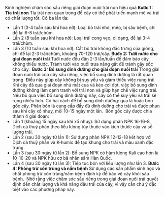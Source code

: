 Kinh nghiệm chăm sóc sầu riêng giai đoạn nuôi trái non hiệu quả
**Bước 1: Tỉa trái non**
Tỉa trái non quan trọng để cây có thể phát triển mạnh mẽ và trái có chất lượng tốt. Có ba lần tỉa: 
* Lần 1 (3-4 tuần sau khi hoa nở): Loại bỏ trái nhỏ, méo, bị sâu bệnh, chỉ để lại 6-8 trái/chùm.
* Lần 2 (8 tuần sau khi hoa nở): Loại trái cong vẹo, dị dạng, để lại 3-4 trái/chùm.
* Lần 3 (10 tuần sau khi hoa nở): Cắt bỏ trái không đặc trưng của giống, chỉ để lại 2-3 trái/chùm, khoảng 70-120 trái/cây.
**Bước 2: Tưới nước cho giai đoạn nuôi trái**
Tưới nước đều đặn 2-3 lần/tuần để đảm bảo cây không thiếu nước. Tránh tưới vào buổi trưa nắng gắt để tránh gây sốc cho cây. 
**Bước 3: Bổ sung dinh dưỡng cho giai đoạn nuôi trái**
Trong giai đoạn nuôi trái của cây sầu riêng, việc bổ sung dinh dưỡng là rất quan trọng. Điều này giúp cây không bị suy yếu và giảm thiểu việc rụng trái. Khi cây đã qua giai đoạn nhú mắt cua và kéo cơi đọt, việc bổ sung dinh dưỡng không làm cạnh tranh với trái non và giúp hạn chế việc rụng trái. Nếu bỏ qua việc bổ sung dinh dưỡng này, cây có thể suy yếu và trái sẽ rụng nhiều hơn. Có hai cách để bổ sung dinh dưỡng: qua lá hoặc bón gốc cây. Phân bón lá cung cấp đầy đủ dinh dưỡng cho trái và được phun sau khi cây xổ nhuỵ, mỗi 10-15 ngày một lần. 
Bón gốc cây được chia thành 4 giai đoạn: 
* Lần 1 (khoảng 15 ngày sau khi xổ nhuỵ): Sử dụng phân NPK 16-16-8, Dịch cá thuỷ phân theo liều lượng tùy thuộc vào kích thước cây và số lượng trái.
* Lần 2 (sau 30 ngày từ lần 1): Sử dụng phân NPK 12-12-18 kết hợp với Dịch cá thuỷ phân và K-humic để tạo khung cho trái và màu xanh đặc trưng.
* Lần 3 (sau 30 ngày từ lần 2): Bổ sung NPK có hàm lượng Kali cao hơn là 10-10-20 và NPK hữu cơ bã nhân sâm Hàn Quốc.
* Lần 4 (sau 30 ngày từ lần 3): Tiếp tục bón với liều lượng như lần 3.
**Bước 4: Phòng trừ côn trùng và nấm bệnh**
Sử dụng các sản phẩm sinh học và chất phòng trừ côn trùng/nấm bệnh định kỳ để bảo vệ cây khỏi sâu bệnh. 
Nhớ rằng việc chăm sóc sầu riêng trong giai đoạn nuôi trái quyết định đến chất lượng và khả năng đậu trái của cây, vì vậy cần chú ý đặc biệt vào các phương pháp này. 

